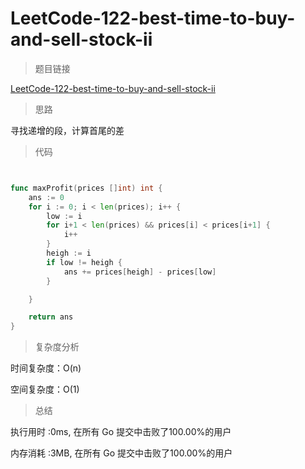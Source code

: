 # LeetCode-122-best-time-to-buy-and-sell-stock-ii
>题目链接

[LeetCode-122-best-time-to-buy-and-sell-stock-ii](https://leetcode-cn.com/problems/best-time-to-buy-and-sell-stock-ii/)

>思路

寻找递增的段，计算首尾的差

>代码

```go


func maxProfit(prices []int) int {
    ans := 0
    for i := 0; i < len(prices); i++ {
        low := i
        for i+1 < len(prices) && prices[i] < prices[i+1] {
            i++
        }
        heigh := i
        if low != heigh {
            ans += prices[heigh] - prices[low]
        }

    }

    return ans
}


```

>复杂度分析

时间复杂度：O(n)

空间复杂度：O(1)

>总结

执行用时 :0ms, 在所有 Go 提交中击败了100.00%的用户
 
内存消耗 :3MB, 在所有 Go 提交中击败了100.00%的用户
